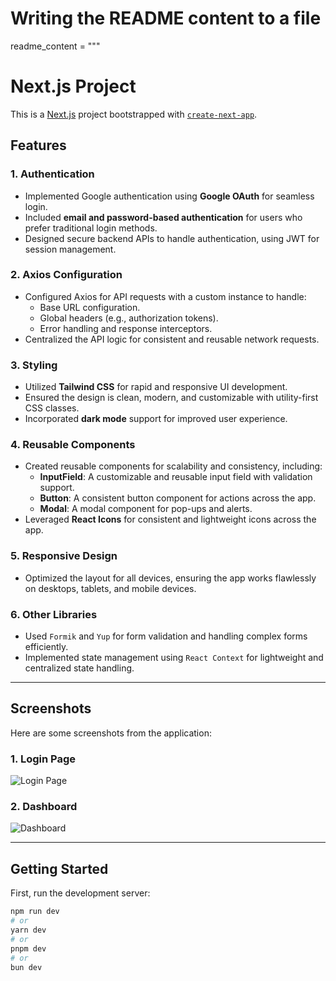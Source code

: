 # Writing the README content to a file
readme_content = """
# Next.js Project

This is a [Next.js](https://nextjs.org) project bootstrapped with [`create-next-app`](https://nextjs.org/docs/app/api-reference/cli/create-next-app).

## Features

### 1. **Authentication**
- Implemented Google authentication using **Google OAuth** for seamless login.
- Included **email and password-based authentication** for users who prefer traditional login methods.
- Designed secure backend APIs to handle authentication, using JWT for session management.

### 2. **Axios Configuration**
- Configured Axios for API requests with a custom instance to handle:
  - Base URL configuration.
  - Global headers (e.g., authorization tokens).
  - Error handling and response interceptors.
- Centralized the API logic for consistent and reusable network requests.

### 3. **Styling**
- Utilized **Tailwind CSS** for rapid and responsive UI development.
- Ensured the design is clean, modern, and customizable with utility-first CSS classes.
- Incorporated **dark mode** support for improved user experience.

### 4. **Reusable Components**
- Created reusable components for scalability and consistency, including:
  - **InputField**: A customizable and reusable input field with validation support.
  - **Button**: A consistent button component for actions across the app.
  - **Modal**: A modal component for pop-ups and alerts.
- Leveraged **React Icons** for consistent and lightweight icons across the app.

### 5. **Responsive Design**
- Optimized the layout for all devices, ensuring the app works flawlessly on desktops, tablets, and mobile devices.

### 6. **Other Libraries**
- Used `Formik` and `Yup` for form validation and handling complex forms efficiently.
- Implemented state management using `React Context` for lightweight and centralized state handling.

---

## Screenshots

Here are some screenshots from the application:

### 1. **Login Page**
![Login Page](./public/tasks-signup.png)

### 2. **Dashboard**
![Dashboard](./public/tasks-home.png)



---

## Getting Started

First, run the development server:

```bash
npm run dev
# or
yarn dev
# or
pnpm dev
# or
bun dev
